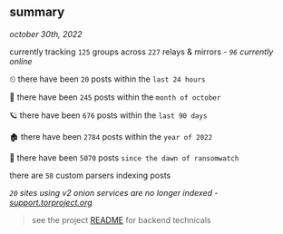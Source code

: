
## summary
_october 30th, 2022_

currently tracking `125` groups across `227` relays & mirrors - _`96` currently online_

⏲ there have been `20` posts within the `last 24 hours`

🦈 there have been `245` posts within the `month of october`

🪐 there have been `676` posts within the `last 90 days`

🏚 there have been `2784` posts within the `year of 2022`

🦕 there have been `5070` posts `since the dawn of ransomwatch`

there are `58` custom parsers indexing posts

_`20` sites using v2 onion services are no longer indexed - [support.torproject.org](https://support.torproject.org/onionservices/v2-deprecation/)_

> see the project [README](https://github.com/joshhighet/ransomwatch#ransomwatch--) for backend technicals

